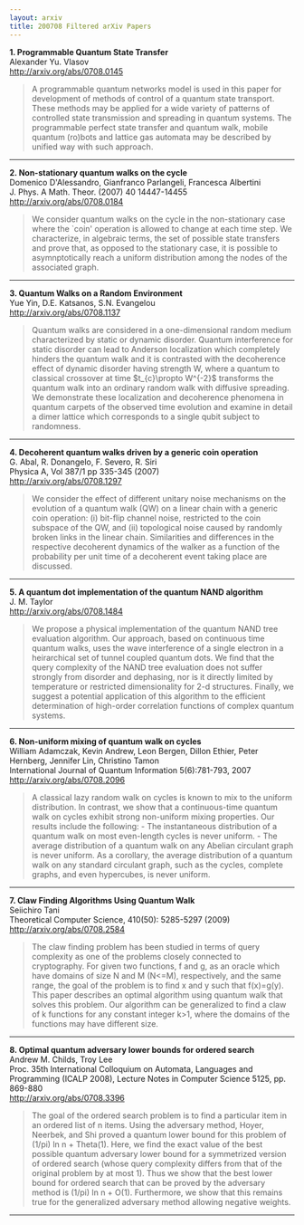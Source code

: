 ```yaml
---
layout: arxiv
title: 200708 Filtered arXiv Papers
---
```


**1.    Programmable Quantum State Transfer**  
Alexander Yu. Vlasov  
http://arxiv.org/abs/0708.0145  
<blockquote>
<p>
A programmable quantum networks model is used in this paper for development of methods of control of a quantum state transport. These methods may be applied for a wide variety of patterns of controlled state transmission and spreading in quantum systems. The programmable perfect state transfer and quantum walk, mobile quantum (ro)bots and lattice gas automata may be described by unified way with such approach.
</p>
</blockquote>

------

**2.    Non-stationary quantum walks on the cycle**  
Domenico D'Alessandro, Gianfranco Parlangeli, Francesca Albertini  
J. Phys. A Math. Theor. (2007) 40 14447-14455  
http://arxiv.org/abs/0708.0184  
<blockquote>
<p>
We consider quantum walks on the cycle in the non-stationary case where the `coin' operation is allowed to change at each time step. We characterize, in algebraic terms, the set of possible state transfers and prove that, as opposed to the stationary case, it is possible to asymnptotically reach a uniform distribution among the nodes of the associated graph.
</p>
</blockquote>

------

**3.    Quantum Walks on a Random Environment**  
Yue Yin, D.E. Katsanos, S.N. Evangelou  
http://arxiv.org/abs/0708.1137  
<blockquote>
<p>
Quantum walks are considered in a one-dimensional random medium characterized by static or dynamic disorder. Quantum interference for static disorder can lead to Anderson localization which completely hinders the quantum walk and it is contrasted with the decoherence effect of dynamic disorder having strength W, where a quantum to classical crossover at time $t_{c}\propto W^{-2}$ transforms the quantum walk into an ordinary random walk with diffusive spreading. We demonstrate these localization and decoherence phenomena in quantum carpets of the observed time evolution and examine in detail a dimer lattice which corresponds to a single qubit subject to randomness.
</p>
</blockquote>

------

**4.    Decoherent quantum walks driven by a generic coin operation**  
G. Abal, R. Donangelo, F. Severo, R. Siri  
Physica A, Vol 387/1 pp 335-345 (2007)  
http://arxiv.org/abs/0708.1297  
<blockquote>
<p>
We consider the effect of different unitary noise mechanisms on the evolution of a quantum walk (QW) on a linear chain with a generic coin operation: (i) bit-flip channel noise, restricted to the coin subspace of the QW, and (ii) topological noise caused by randomly broken links in the linear chain. Similarities and differences in the respective decoherent dynamics of the walker as a function of the probability per unit time of a decoherent event taking place are discussed.
</p>
</blockquote>

------

**5.    A quantum dot implementation of the quantum NAND algorithm**  
J. M. Taylor  
http://arxiv.org/abs/0708.1484  
<blockquote>
<p>
We propose a physical implementation of the quantum NAND tree evaluation algorithm. Our approach, based on continuous time quantum walks, uses the wave interference of a single electron in a heirarchical set of tunnel coupled quantum dots. We find that the query complexity of the NAND tree evaluation does not suffer strongly from disorder and dephasing, nor is it directly limited by temperature or restricted dimensionality for 2-d structures. Finally, we suggest a potential application of this algorithm to the efficient determination of high-order correlation functions of complex quantum systems.
</p>
</blockquote>

------

**6.    Non-uniform mixing of quantum walk on cycles**  
William Adamczak, Kevin Andrew, Leon Bergen, Dillon Ethier, Peter Hernberg, Jennifer Lin, Christino Tamon  
International Journal of Quantum Information 5(6):781-793, 2007  
http://arxiv.org/abs/0708.2096  
<blockquote>
<p>
A classical lazy random walk on cycles is known to mix to the uniform distribution. In contrast, we show that a continuous-time quantum walk on cycles exhibit strong non-uniform mixing properties. Our results include the following: - The instantaneous distribution of a quantum walk on most even-length cycles is never uniform. - The average distribution of a quantum walk on any Abelian circulant graph is never uniform. As a corollary, the average distribution of a quantum walk on any standard circulant graph, such as the cycles, complete graphs, and even hypercubes, is never uniform.
</p>
</blockquote>

------

**7.    Claw Finding Algorithms Using Quantum Walk**  
Seiichiro Tani  
Theoretical Computer Science, 410(50): 5285-5297 (2009)  
http://arxiv.org/abs/0708.2584  
<blockquote>
<p>
The claw finding problem has been studied in terms of query complexity as one of the problems closely connected to cryptography. For given two functions, f and g, as an oracle which have domains of size N and M (N<=M), respectively, and the same range, the goal of the problem is to find x and y such that f(x)=g(y). This paper describes an optimal algorithm using quantum walk that solves this problem. Our algorithm can be generalized to find a claw of k functions for any constant integer k>1, where the domains of the functions may have different size.
</p>
</blockquote>

------

**8.    Optimal quantum adversary lower bounds for ordered search**  
Andrew M. Childs, Troy Lee  
Proc. 35th International Colloquium on Automata, Languages and Programming (ICALP 2008), Lecture Notes in Computer Science 5125, pp. 869-880  
http://arxiv.org/abs/0708.3396  
<blockquote>
<p>
The goal of the ordered search problem is to find a particular item in an ordered list of n items. Using the adversary method, Hoyer, Neerbek, and Shi proved a quantum lower bound for this problem of (1/pi) ln n + Theta(1). Here, we find the exact value of the best possible quantum adversary lower bound for a symmetrized version of ordered search (whose query complexity differs from that of the original problem by at most 1). Thus we show that the best lower bound for ordered search that can be proved by the adversary method is (1/pi) ln n + O(1). Furthermore, we show that this remains true for the generalized adversary method allowing negative weights.
</p>
</blockquote>

------

